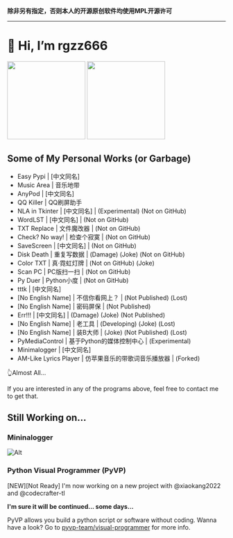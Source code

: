 **除非另有指定，否则本人的开源原创软件均使用MPL开源许可**

---

# 👋 Hi, I’m rgzz666

<img src="https://github-readme-stats.vercel.app/api?username=totowang-hhh&hide_border=false&theme=defult&show_icons=true" height="180px">   <img src="https://github-readme-stats.vercel.app/api/top-langs/?username=totowang-hhh&layout=compact&hide_border=false&theme=defult&show_icons=true" height="180px">

## Some of My Personal Works (or Garbage)
- Easy Pypi | [中文同名]
- Music Area | 音乐地带
- AnyPod | [中文同名]
- QQ Killer | QQ刷屏助手
- NLA in Tkinter | [中文同名] | (Experimental) (Not on GitHub)
- WordLST | [中文同名] | (Not on GitHub)
- TXT Replace | 文件魔改器 | (Not on GitHub)
- Check? No way! | 检查个寂寞 | (Not on GitHub)
- SaveScreen | [中文同名] | (Not on GitHub)
- Disk Death | 重复写数据 | (Damage) (Joke) (Not on GitHub)
- Color TXT | 真·霓虹灯牌 | (Not on GitHub) (Joke)
- Scan PC | PC版扫一扫 | (Not on GitHub)
- Py Duer | Python小度 | (Not on GitHub)
- tttk | [中文同名]
- [No English Name] | 不信你看网上？ | (Not Published) (Lost)
- [No English Name] | 密码屏保 | (Not Published)
- Err!!! | [中文同名] | (Damage) (Joke) (Not Published)
- [No English Name] | 老工具 | (Developing) (Joke) (Lost)
- [No English Name] | 装B大师 | (Joke) (Not Published) (Lost)
- PyMediaControl | 基于Python的媒体控制中心 | (Experimental)
- Minimalogger | [中文同名]
- AM-Like Lyrics Player | 仿苹果音乐的带歌词音乐播放器 | (Forked)

👆Almost All...

If you are interested in any of the programs above, feel free to contact me to get that.

## Still Working on...

### Mininalogger
![Alt](https://repobeats.axiom.co/api/embed/5afba2037c45d0cd7ad4b04115abf4b9c3f2635c.svg "Repobeats analytics image")

### Python Visual Programmer (PyVP)
[NEW][Not Ready]  I'm now working on a new project with @xiaokang2022 and @codecrafter-tl

**I'm sure it will be continued... some days...**

PyVP allows you build a python script or software without coding. Wanna have a look? Go to [pyvp-team/visual-programmer](https://github.com/pyvp-team/visual-programmer/) for more info.

<!---
TotoWang-hhh/TotoWang-hhh is a ✨ special ✨ repository because its `README.md` (this file) appears on your GitHub profile.
You can click the Preview link to take a look at your changes.
--->
